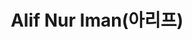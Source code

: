 ---
layout: page
title: Alif Nur Iman(아리프)
description: Ph.D Program
img: /assets/img/아리프.jpg
importance: 2021
category: current
redirect: http://xn--linkedin-wk26a.com/in/alifnuriman/
---